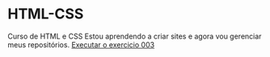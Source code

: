 # HTML-CSS
 Curso de HTML e CSS
Estou aprendendo a criar sites e agora vou gerenciar meus repositórios.
<a href="https://carolhangai.github.io/HTML-CSS/Exercicios/ex.003/index.html"> Executar o exercicio 003</a>